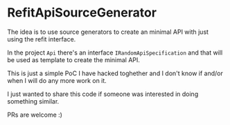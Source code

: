 # RefitApiSourceGenerator

The idea is to use source generators to create an minimal API with just using the refit interface.

In the project ``Api`` there's an interface ``IRandomApiSpecification`` and that will be used as template to create the minimal API.

This is just a simple PoC I have hacked toghether and I don't know if and/or when I will do any more work on it.

I just wanted to share this code if someone was interested in doing something similar.

PRs are welcome :)
